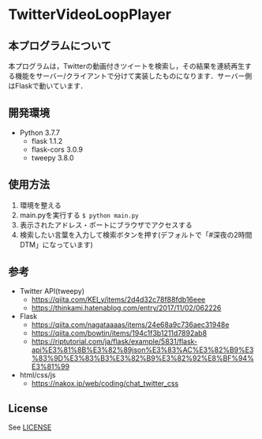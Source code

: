 # TwitterVideoLoopPlayer
## 本プログラムについて
本プログラムは，Twitterの動画付きツイートを検索し，その結果を連続再生する機能をサーバー/クライアントで分けて実装したものになります．サーバー側はFlaskで動いています．

## 開発環境
- Python 3.7.7
    - flask 1.1.2
    - flask-cors 3.0.9
    - tweepy 3.8.0

## 使用方法
1. 環境を整える
2. main.pyを実行する `$ python main.py`
3. 表示されたアドレス・ポートにブラウザでアクセスする
4. 検索したい言葉を入力して検索ボタンを押す(デフォルトで「#深夜の2時間DTM」になっています)

## 参考
- Twitter API(tweepy)
    - https://qiita.com/KEI_y/items/2d4d32c78f88fdb16eee
    - https://thinkami.hatenablog.com/entry/2017/11/02/062226
- Flask
    - https://qiita.com/nagataaaas/items/24e68a9c736aec31948e
    - https://qiita.com/bowtin/items/194c1f3b1211d7892ab8
    - https://riptutorial.com/ja/flask/example/5831/flask-api%E3%81%8B%E3%82%89json%E3%83%AC%E3%82%B9%E3%83%9D%E3%83%B3%E3%82%B9%E3%82%92%E8%BF%94%E3%81%99
- html/css/js
    - https://nakox.jp/web/coding/chat_twitter_css

## License
See [LICENSE](https://github.com/KateSawada/TwitterVideoLoopPlayer/blob/master/LICENSE)
